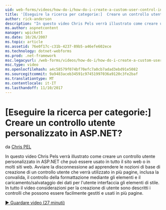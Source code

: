 ```yaml
---
uid: web-forms/videos/how-do-i/how-do-i-create-a-custom-user-control-in-aspnet
title: '[Eseguire la ricerca per categorie:]  Creare un controllo utente personalizzato in ASP.NET? | Microsoft Docs'
author: rick-anderson
description: "In questo video Chris Pels verrà illustrato come creare un controllo utente personalizzato in ASP.NET che può essere usato in tutto il sito web o in molti siti web. Sta...."
ms.author: aspnetcontent
manager: wpickett
ms.date: 10/26/2007
ms.topic: article
ms.assetid: 76e0f17c-c31b-4237-89b5-a46efe602ece
ms.technology: dotnet-webforms
ms.prod: .net-framework
msc.legacyurl: /web-forms/videos/how-do-i/how-do-i-create-a-custom-user-control-in-aspnet
msc.type: video
ms.openlocfilehash: a4c58579f074bf70efc7a0cb7adad3ebd91e5082
ms.sourcegitcommit: 9a9483aceb34591c97451997036a9120c3fe2baf
ms.translationtype: MT
ms.contentlocale: it-IT
ms.lasthandoff: 11/10/2017
---
```

<a name="how-do-i--create-a-custom-user-control-in-aspnet"></a>[Eseguire la ricerca per categorie:]  Creare un controllo utente personalizzato in ASP.NET?
====================
da [Chris PEL](https://twitter.com/chrispels)

In questo video Chris Pels verrà illustrato come creare un controllo utente personalizzato in ASP.NET che può essere usato in tutto il sito web o in molti siti web. Avviare la disconnessione ad apprendere le nozioni di base di creazione di un controllo utente che verrà utilizzato in più pagine, inclusa la convalida, il controllo della formattazione mediante gli elementi e il caricamento/salvataggio dei dati per l'utente interfaccia gli elementi di stile. In tutto il video considerazioni per la creazione di utente sono descritti i controlli che possono essere facilmente gestiti e usati in più pagine.

[&#9654; Guardare video (27 minuti)](https://channel9.msdn.com/Blogs/ASP-NET-Site-Videos/how-do-i-create-a-custom-user-control-in-aspnet)
